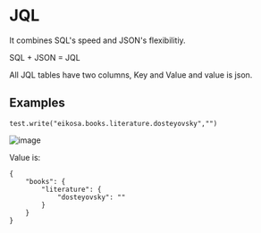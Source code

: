 # JQL

It combines SQL's speed and JSON's flexibilitiy.

SQL + JSON = JQL

All JQL tables have two columns, Key and Value and value is json.

## Examples
```test.write("eikosa.books.literature.dosteyovsky","")```

![image](https://user-images.githubusercontent.com/20538090/168511649-75ca7a7a-8670-42b0-86b9-a0d0acda6f45.png)

Value is:
```
{
    "books": {
        "literature": {
            "dosteyovsky": ""
        }
    }
}
```
